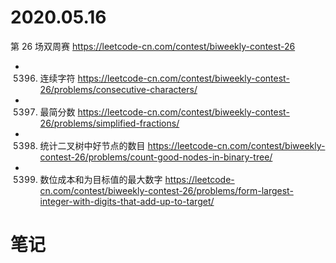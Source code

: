
# 2020.05.16

第 26 场双周赛 https://leetcode-cn.com/contest/biweekly-contest-26
- 5396. 连续字符 https://leetcode-cn.com/contest/biweekly-contest-26/problems/consecutive-characters/
- 5397. 最简分数 https://leetcode-cn.com/contest/biweekly-contest-26/problems/simplified-fractions/
- 5398. 统计二叉树中好节点的数目 https://leetcode-cn.com/contest/biweekly-contest-26/problems/count-good-nodes-in-binary-tree/
- 5399. 数位成本和为目标值的最大数字 https://leetcode-cn.com/contest/biweekly-contest-26/problems/form-largest-integer-with-digits-that-add-up-to-target/

# 笔记
